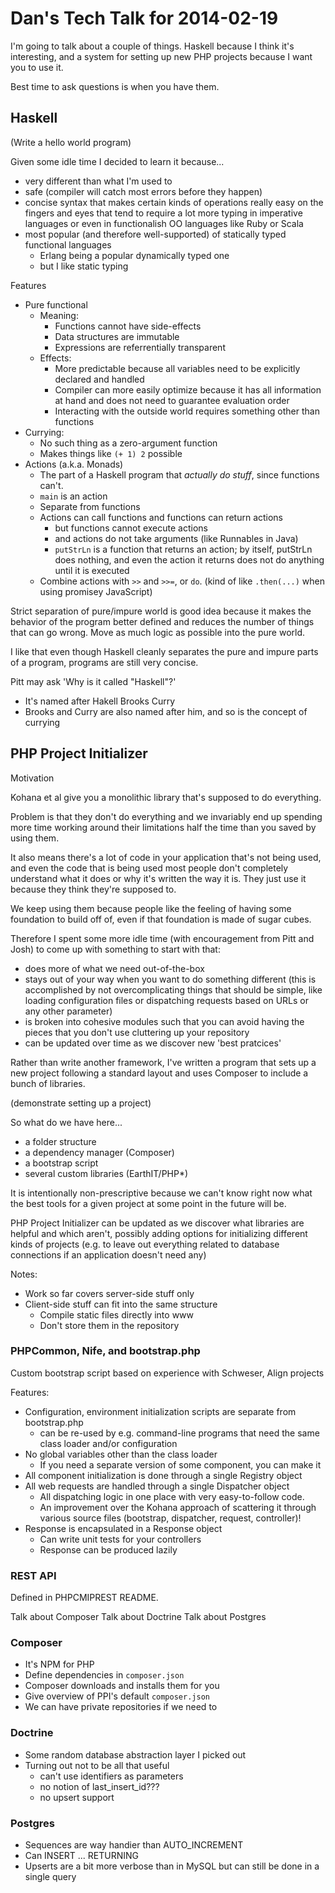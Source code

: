 # Dan's Tech Talk for 2014-02-19

I'm going to talk about a couple of things.
Haskell because I think it's interesting,
and a system for setting up new PHP projects because I want you to use it.

Best time to ask questions is when you have them.

## Haskell

(Write a hello world program)

Given some idle time I decided to learn it because...

- very different than what I'm used to
- safe (compiler will catch most errors before they happen)
- concise syntax that makes certain kinds of operations really easy on the fingers and eyes
  that tend to require a lot more typing in imperative languages
  or even in functionalish OO languages like Ruby or Scala
- most popular (and therefore well-supported) of statically typed functional languages
  - Erlang being a popular dynamically typed one
  - but I like static typing

Features

- Pure functional
  - Meaning:
    - Functions cannot have side-effects
    - Data structures are immutable
    - Expressions are referrentially transparent
  - Effects:
    - More predictable because all variables need to be explicitly declared and handled
    - Compiler can more easily optimize because it has all information
      at hand and does not need to guarantee evaluation order
    - Interacting with the outside world requires something other than functions
- Currying:
  - No such thing as a zero-argument function
  - Makes things like ```(+ 1) 2``` possible
- Actions (a.k.a. Monads)
  - The part of a Haskell program that _actually do stuff_, since functions can't.
  - ```main``` is an action
  - Separate from functions
  - Actions can call functions and functions can return actions
    - but functions cannot execute actions
    - and actions do not take arguments (like Runnables in Java)
    - ```putStrLn``` is a function that returns an action;
      by itself, putStrLn does nothing, and even the action
      it returns does not do anything until it is executed
  - Combine actions with ```>>``` and ```>>=```, or ```do```.
    (kind of like ```.then(...)``` when using promisey JavaScript)

Strict separation of pure/impure world is good idea
because it makes the behavior of the program better defined
and reduces the number of things that can go wrong.
Move as much logic as possible into the pure world.

I like that even though Haskell cleanly separates the pure and impure
parts of a program, programs are still very concise.

Pitt may ask 'Why is it called "Haskell"?'
- It's named after Hakell Brooks Curry
- Brooks and Curry are also named after him,
  and so is the concept of currying


## PHP Project Initializer

Motivation

Kohana et al give you a monolithic library that's supposed to do everything.

Problem is that they don't do everything and we invariably end up
spending more time working around their limitations half the time than
you saved by using them.

It also means there's a lot of code in your application that's not
being used, and even the code that is being used most people don't
completely understand what it does or why it's written the way it is.
They just use it because they think they're supposed to.

We keep using them because people like the feeling of having some
foundation to build off of, even if that foundation is made of sugar
cubes.

Therefore I spent some more idle time
(with encouragement from Pitt and Josh)
to come up with something to start with that:

- does more of what we need out-of-the-box
- stays out of your way when you want to do something different
  (this is accomplished by not overcomplicating things that should be
  simple, like loading configuration files or dispatching requests based
  on URLs or any other parameter)
- is broken into cohesive modules such that you can avoid having the
  pieces that you don't use cluttering up your repository
- can be updated over time as we discover new 'best pratcices'

Rather than write another framework, I've written a program that sets
up a new project following a standard layout and uses Composer to
include a bunch of libraries.

(demonstrate setting up a project)

So what do we have here...

- a folder structure
- a dependency manager (Composer)
- a bootstrap script
- several custom libraries (EarthIT/PHP*)

It is intentionally non-prescriptive because we can't know right now
what the best tools for a given project at some point in the future will be.

PHP Project Initializer can be updated as we discover what libraries
are helpful and which aren't, possibly adding options for initializing
different kinds of projects (e.g. to leave out everything related to
database connections if an application doesn't need any)

Notes:

- Work so far covers server-side stuff only
- Client-side stuff can fit into the same structure
  - Compile static files directly into www
  - Don't store them in the repository


### PHPCommon, Nife, and bootstrap.php

Custom bootstrap script based on experience with Schweser, Align projects

Features:

- Configuration, environment initialization scripts are separate from bootstrap.php
  - can be re-used by e.g. command-line programs that need
    the same class loader and/or configuration
- No global variables other than the class loader
  - If you need a separate version of some component, you can make it
- All component initialization is done through a single Registry object
- All web requests are handled through a single Dispatcher object
  - All dispatching logic in one place with very easy-to-follow code.
  - An improvement over the Kohana approach of scattering it through
    various source files (bootstrap, dispatcher, request, controller)!
- Response is encapsulated in a Response object
  - Can write unit tests for your controllers
  - Response can be produced lazily

### REST API

Defined in PHPCMIPREST README.

Talk about Composer
Talk about Doctrine
Talk about Postgres

### Composer

- It's NPM for PHP
- Define dependencies in ```composer.json```
- Composer downloads and installs them for you
- Give overview of PPI's default ```composer.json```
- We can have private repositories if we need to

### Doctrine

- Some random database abstraction layer I picked out
- Turning out not to be all that useful
  - can't use identifiers as parameters
  - no notion of last_insert_id???
  - no upsert support

### Postgres

- Sequences are way handier than AUTO_INCREMENT
- Can INSERT ... RETURNING
- Upserts are a bit more verbose than in MySQL but can still be done in a single query
